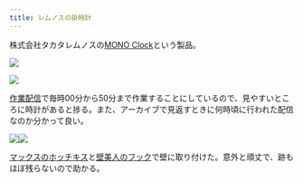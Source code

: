```yaml
---
title: レムノスの掛時計
---
```

株式会社タカタレムノスの[MONO Clock](https://www.amazon.co.jp/dp/B004UIT8BK)という製品。

![](https://lh4.googleusercontent.com/jcd4E-ij1wyHeZOQKzuXfXyGgHalJALIuj_bAfl4QQ8cW7o5Au4jTG_oAvdlSgSvzYyo8CGCO8L5bcItmfo_lSddXDUmOHHy4cSI3uG8B7-euY8ttmWakySrvtidwHmG4G5E-6lAcqkU3p5UwA)

![](https://lh4.googleusercontent.com/eVkMU6JS5-jnTGuoil34B3PO6oC9H2Np7ocFjRs2jC3RTWcWPnRBkvTQwtaif3ezmjr5gbDNkpIVrQASrY6gDfORndHZTq5SK6E65wXYjzzrDCPe95sprxV_VRs50QnDvSGgLpmFVgey4mLoLA)

[作業配信](https://www.youtube.com/channel/UC5s-KpSDGzxWPWNv94PnJHw)で毎時00分から50分まで作業することにしているので、見やすいところに時計があると捗る。また、アーカイブで見返すときに何時頃に行われた配信なのか分かって良い。

![](https://lh6.googleusercontent.com/1Q8JiJSFqm-Or-8l8BxbeKs7V5VBCbYHLuhYZAzvG33fTO5BuLicT3e5A6QXxTOvH_qhIkjMt3zstEw61Js6sGndViKvpNpexq-PNf11JCpqGO-BbutotamuHBNriZ78HcWglnJSDZ9v_08hQw)![](https://lh4.googleusercontent.com/xP-E20DZR-NO8ffQMw8RRYtCa9IzPK5PTuic9PtpyQgB1VQw5xYZ6RuDZp0lPUgRHYRNETe_vF-w-aKrgZgMmbOlRgm66RtpPN0g1x8eceWUkZ038ANDE4r1B9t2-CsfdMtgGLpvwem1nzg1Cg)

[マックスのホッチキス](https://www.amazon.co.jp/dp/B000O9WRWG)と[壁美人のフック](https://www.amazon.co.jp/dp/B00CU78TDG)で壁に取り付けた。意外と頑丈で、跡もほぼ残らないので助かる。
